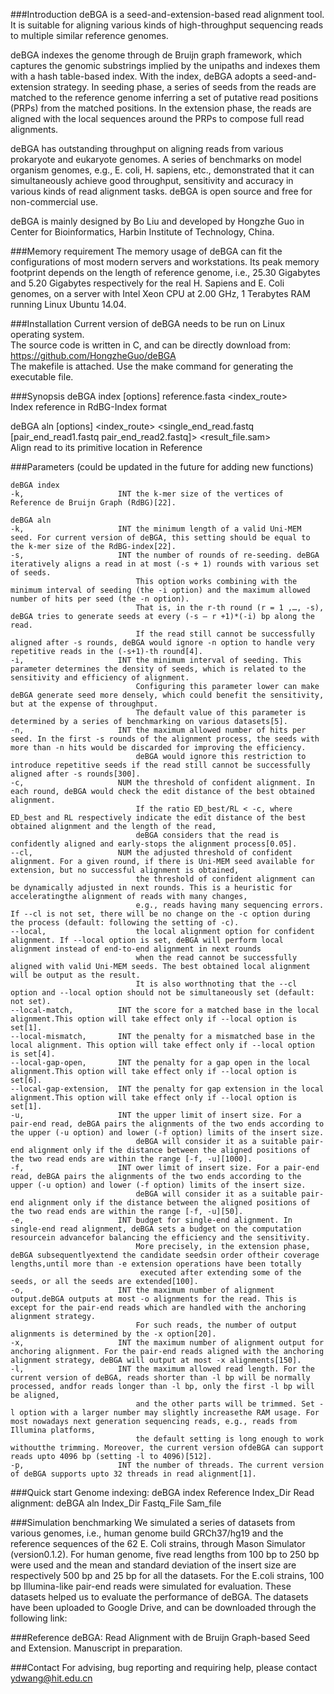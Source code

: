 ###Introduction
deBGA is a seed-and-extension-based read alignment tool. It is suitable for aligning various kinds of high-throughput sequencing reads to multiple similar reference genomes.

deBGA indexes the genome through de Bruijn graph framework, which captures the genomic substrings implied by the unipaths and indexes them with a hash table-based index. With the index, deBGA adopts a seed-and-extension strategy. In seeding phase, a series of seeds from the reads are matched to the reference genome inferring a set of putative read positions (PRPs) from the matched positions. In the extension phase, the reads are aligned with the local sequences around the PRPs to compose full read alignments.

deBGA has outstanding throughput on aligning reads from various prokaryote and eukaryote genomes. A series of benchmarks on model organism genomes, e.g., E. coli, H. sapiens, etc., demonstrated that it can simultaneously achieve good throughput, sensitivity and accuracy in various kinds of read alignment tasks. deBGA is open source and free for non-commercial use.

deBGA is mainly designed by Bo Liu and developed by Hongzhe Guo in Center for Bioinformatics, Harbin Institute of Technology, China.

###Memory requirement
The memory usage of deBGA can fit the configurations of most modern servers and workstations. Its peak memory footprint depends on the length of reference genome, i.e., 25.30 Gigabytes and 5.20 Gigabytes respectively for the real H. Sapiens and E. Coli genomes, on a server with Intel Xeon CPU at 2.00 GHz, 1 Terabytes RAM running Linux Ubuntu 14.04.

###Installation
Current version of deBGA needs to be run on Linux operating system.  
The source code is written in C, and can be directly download from: https://github.com/HongzheGuo/deBGA  
The makefile is attached. Use the make command for generating the executable file.  

###Synopsis
deBGA index [options] reference.fasta \<index_route\>  
Index reference in RdBG-Index format  

deBGA aln [options] \<index_route\> \<single_end_read.fastq [pair_end_read1.fastq pair_end_read2.fastq]\> \<result_file.sam\>  
Align read to its primitive location in Reference  

###Parameters (could be updated in the future for adding new functions)
```
deBGA index   
-k,                     INT the k-mer size of the vertices of Reference de Bruijn Graph (RdBG)[22]. 
    
deBGA aln 
-k,                     INT the minimum length of a valid Uni-MEM seed. For current version of deBGA, this setting should be equal to the k-mer size of the RdBG-index[22].    
-s,                     INT the number of rounds of re-seeding. deBGA iteratively aligns a read in at most (-s + 1) rounds with various set of seeds.   
                            This option works combining with the minimum interval of seeding (the -i option) and the maximum allowed number of hits per seed (the -n option).  
                            That is, in the r-th round (r = 1 ,…, -s), deBGA tries to generate seeds at every (-s – r +1)*(-i) bp along the read.   
                            If the read still cannot be successfully aligned after -s rounds, deBGA would ignore -n option to handle very repetitive reads in the (-s+1)-th round[4].    
-i,                     INT the minimum interval of seeding. This parameter determines the density of seeds, which is related to the sensitivity and efficiency of alignment.   
                            Configuring this parameter lower can make deBGA generate seed more densely, which could benefit the sensitivity, but at the expense of throughput.  
                            The default value of this parameter is determined by a series of benchmarking on various datasets[5].    
-n,                     INT the maximum allowed number of hits per seed. In the first -s rounds of the alignment process, the seeds with more than -n hits would be discarded for improving the efficiency.  
                            deBGA would ignore this restriction to introduce repetitive seeds if the read still cannot be successfully aligned after -s rounds[300].    
-c,                     NUM the threshold of confident alignment. In each round, deBGA would check the edit distance of the best obtained alignment.  
                            If the ratio ED_best/RL < -c, where ED_best and RL respectively indicate the edit distance of the best obtained alignment and the length of the read,  
                            deBGA considers that the read is confidently aligned and early-stops the alignment process[0.05].    
--cl,                   NUM the adjusted threshold of confident alignment. For a given round, if there is Uni-MEM seed available for extension, but no successful alignment is obtained,  
                            the threshold of confident alignment can be dynamically adjusted in next rounds. This is a heuristic for acceleratingthe alignment of reads with many changes,   
                            e.g., reads having many sequencing errors. If --cl is not set, there will be no change on the -c option during the process (default: following the setting of -c).    
--local,                    the local alignment option for confident alignment. If --local option is set, deBGA will perform local alignment instead of end-to-end alignment in next rounds   
                            when the read cannot be successfully aligned with valid Uni-MEM seeds. The best obtained local alignment will be output as the result.   
                            It is also worthnoting that the --cl option and --local option should not be simultaneously set (default: not set).    
--local-match,          INT the score for a matched base in the local alignment.This option will take effect only if --local option is set[1].     
--local-mismatch,       INT the penalty for a mismatched base in the local alignment. This option will take effect only if --local option is set[4].    
--local-gap-open,       INT the penalty for a gap open in the local alignment.This option will take effect only if --local option is set[6].    
--local-gap-extension,  INT the penalty for gap extension in the local alignment.This option will take effect only if --local option is set[1].     
-u,                     INT the upper limit of insert size. For a pair-end read, deBGA pairs the alignments of the two ends according to the upper (-u option) and lower (-f option) limits of the insert size.   
                            deBGA will consider it as a suitable pair-end alignment only if the distance between the aligned positions of the two read ends are within the range [-f, -u][1000].    
-f,                     INT ower limit of insert size. For a pair-end read, deBGA pairs the alignments of the two ends according to the upper (-u option) and lower (-f option) limits of the insert size.  
                            deBGA will consider it as a suitable pair-end alignment only if the distance between the aligned positions of the two read ends are within the range [-f, -u][50].    
-e,                     INT budget for single-end alignment. In single-end read alignment, deBGA sets a budget on the computation resourcein advancefor balancing the efficiency and the sensitivity.  
                            More precisely, in the extension phase, deBGA subsequentlyextend the candidate seedsin order oftheir coverage lengths,until more than -e extension operations have been totally   
                             executed after extending some of the seeds, or all the seeds are extended[100].    
-o,                     INT the maximum number of alignment output.deBGA outputs at most -o alignments for the read. This is except for the pair-end reads which are handled with the anchoring alignment strategy.    
                            For such reads, the number of output alignments is determined by the -x option[20].  
-x,                     INT the maximum number of alignment output for anchoring alignment. For the pair-end reads aligned with the anchoring alignment strategy, deBGA will output at most -x alignments[150].    
-l,                     INT the maximum allowed read length. For the current version of deBGA, reads shorter than -l bp will be normally processed, andfor reads longer than -l bp, only the first -l bp will be aligned,  
                            and the other parts will be trimmed. Set -l option with a larger number may slightly increasethe RAM usage. For most nowadays next generation sequencing reads, e.g., reads from Illumina platforms,   
                            the default setting is long enough to work withoutthe trimming. Moreover, the current version ofdeBGA can support reads upto 4096 bp (setting -l to 4096)[512].     
-p,                     INT the number of threads. The current version of deBGA supports upto 32 threads in read alignment[1].    
```

###Quick start
Genome indexing:
deBGA index Reference Index_Dir
Read alignment:
deBGA aln Index_Dir Fastq_File Sam_file

###Simulation benchmarking
We simulated a series of datasets from various genomes, i.e., human genome build GRCh37/hg19 and the reference sequences of the 62 E. Coli strains, through Mason Simulator (version0.1.2). For human genome, five read lengths from 100 bp to 250 bp were used and the mean and standard deviation of the insert size are respectively 500 bp and 25 bp for all the datasets. For the E.coli strains, 100 bp Illumina-like pair-end reads were simulated for evaluation. These datasets helped us to evaluate the performance of deBGA. The datasets have been uploaded to Google Drive, and can be downloaded through the following link:


###Reference
deBGA: Read Alignment with de Bruijn Graph-based Seed and Extension. Manuscript in preparation.

###Contact
For advising, bug reporting and requiring help, please contact ydwang@hit.edu.cn

